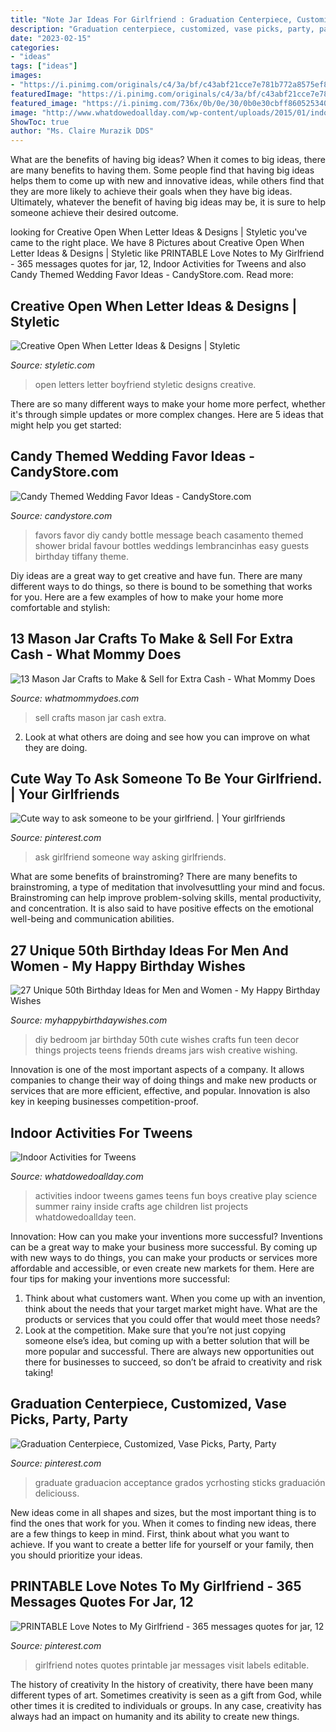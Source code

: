 ```yaml
---
title: "Note Jar Ideas For Girlfriend : Graduation Centerpiece, Customized, Vase Picks, Party, Party"
description: "Graduation centerpiece, customized, vase picks, party, party"
date: "2023-02-15"
categories:
- "ideas"
tags: ["ideas"]
images:
- "https://i.pinimg.com/originals/c4/3a/bf/c43abf21cce7e781b772a8575ef8f02c.jpg"
featuredImage: "https://i.pinimg.com/originals/c4/3a/bf/c43abf21cce7e781b772a8575ef8f02c.jpg"
featured_image: "https://i.pinimg.com/736x/0b/0e/30/0b0e30cbff860525340f9be3774cf433--girlfriends-relationships.jpg"
image: "http://www.whatdowedoallday.com/wp-content/uploads/2015/01/indoor-activities-for-tweens-400x565.jpg"
ShowToc: true
author: "Ms. Claire Murazik DDS"
---
```



What are the benefits of having big ideas?
When it comes to big ideas, there are many benefits to having them. Some people find that having big ideas helps them to come up with new and innovative ideas, while others find that they are more likely to achieve their goals when they have big ideas. Ultimately, whatever the benefit of having big ideas may be, it is sure to help someone achieve their desired outcome.

	

		
looking for Creative Open When Letter Ideas &amp; Designs | Styletic you've came to the right place. We have 8 Pictures about Creative Open When Letter Ideas &amp; Designs | Styletic like PRINTABLE Love Notes to My Girlfriend - 365 messages quotes for jar, 12, Indoor Activities for Tweens and also Candy Themed Wedding Favor Ideas - CandyStore.com. Read more:
		
    
## Creative Open When Letter Ideas &amp; Designs | Styletic

<img loading=lazy src="https://styletic.com/wp-content/uploads/2016/04/open-when-letters/29-open-when-letter.jpg" onerror="this.onerror=null;this.src='https://tse1.mm.bing.net/th?id=OIP.Qe4K-QBZfd22WljbQM1wZwHaJ4&amp;pid=15.1';" alt="Creative Open When Letter Ideas &amp; Designs | Styletic">

_Source: styletic.com_

>open letters letter boyfriend styletic designs creative. 

	

There are so many different ways to make your home more perfect, whether it's through simple updates or more complex changes. Here are 5 ideas that might help you get started: 

    
## Candy Themed Wedding Favor Ideas - CandyStore.com

<img loading=lazy src="https://www.candystore.com/blog/wp-content/uploads/2015/03/JellyBeansMessage.jpg" onerror="this.onerror=null;this.src='https://tse1.mm.bing.net/th?id=OIP.9v42_gmlZTZPsETKkRcbzwHaLH&amp;pid=15.1';" alt="Candy Themed Wedding Favor Ideas - CandyStore.com">

_Source: candystore.com_

>favors favor diy candy bottle message beach casamento themed shower bridal favour bottles weddings lembrancinhas easy guests birthday tiffany theme. 

	

Diy ideas are a great way to get creative and have fun. There are many different ways to do things, so there is bound to be something that works for you. Here are a few examples of how to make your home more comfortable and stylish: 

    
## 13 Mason Jar Crafts To Make &amp; Sell For Extra Cash - What Mommy Does

<img loading=lazy src="https://cdn2.whatmommydoes.com/wp-content/uploads/2015/10/13-Mason-Jar-Crafts-to-Make-and-Sell-for-Extra-Cash.jpg" onerror="this.onerror=null;this.src='https://tse3.mm.bing.net/th?id=OIP.SGq2xJLHntXt8mn00jJtewHaLG&amp;pid=15.1';" alt="13 Mason Jar Crafts to Make &amp; Sell for Extra Cash - What Mommy Does">

_Source: whatmommydoes.com_

>sell crafts mason jar cash extra. 

	

2. Look at what others are doing and see how you can improve on what they are doing. 

    
## Cute Way To Ask Someone To Be Your Girlfriend. | Your Girlfriends

<img loading=lazy src="https://i.pinimg.com/736x/0b/0e/30/0b0e30cbff860525340f9be3774cf433--girlfriends-relationships.jpg" onerror="this.onerror=null;this.src='https://tse4.mm.bing.net/th?id=OIP.nUd-6lNpR5IxfoLsj3VulwHaFj&amp;pid=15.1';" alt="Cute way to ask someone to be your girlfriend. | Your girlfriends">

_Source: pinterest.com_

>ask girlfriend someone way asking girlfriends. 

	

What are some benefits of brainstroming?
There are many benefits to brainstroming, a type of meditation that involvesuttling your mind and focus. Brainstroming can help improve problem-solving skills, mental productivity, and concentration. It is also said to have positive effects on the emotional well-being and communication abilities.

    
## 27 Unique 50th Birthday Ideas For Men And Women - My Happy Birthday Wishes

<img loading=lazy src="https://www.myhappybirthdaywishes.com/wp-content/uploads/2016/03/Wish-Jar-50th-Birthday-Ideas.jpg" onerror="this.onerror=null;this.src='https://tse3.mm.bing.net/th?id=OIP.da_wGkEozGpXeFFlEJeRCwHaKZ&amp;pid=15.1';" alt="27 Unique 50th Birthday Ideas for Men and Women - My Happy Birthday Wishes">

_Source: myhappybirthdaywishes.com_

>diy bedroom jar birthday 50th cute wishes crafts fun teen decor things projects teens friends dreams jars wish creative wishing. 

	

Innovation is one of the most important aspects of a company. It allows companies to change their way of doing things and make new products or services that are more efficient, effective, and popular. Innovation is also key in keeping businesses competition-proof.

    
## Indoor Activities For Tweens

<img loading=lazy src="http://www.whatdowedoallday.com/wp-content/uploads/2015/01/indoor-activities-for-tweens-400x565.jpg" onerror="this.onerror=null;this.src='https://tse4.mm.bing.net/th?id=OIP.xCFHbjckJKv18t2Gl1rNFgAAAA&amp;pid=15.1';" alt="Indoor Activities for Tweens">

_Source: whatdowedoallday.com_

>activities indoor tweens games teens fun boys creative play science summer rainy inside crafts age children list projects whatdowedoallday teen. 

	

Innovation: How can you make your inventions more successful?
Inventions can be a great way to make your business more successful. By coming up with new ways to do things, you can make your products or services more affordable and accessible, or even create new markets for them. Here are four tips for making your inventions more successful:
1. Think about what customers want. When you come up with an invention, think about the needs that your target market might have. What are the products or services that you could offer that would meet those needs?
2. Look at the competition. Make sure that you’re not just copying someone else’s idea, but coming up with a better solution that will be more popular and successful. There are always new opportunities out there for businesses to succeed, so don’t be afraid to creativity and risk taking!

    
## Graduation Centerpiece, Customized, Vase Picks, Party, Party

<img loading=lazy src="https://i.pinimg.com/originals/c4/3a/bf/c43abf21cce7e781b772a8575ef8f02c.jpg" onerror="this.onerror=null;this.src='https://tse3.mm.bing.net/th?id=OIP.FCnSF8q3LwHSTi7qDdztWAHaNK&amp;pid=15.1';" alt="Graduation Centerpiece, Customized, Vase Picks, Party, Party">

_Source: pinterest.com_

>graduate graduacion acceptance grados ycrhosting sticks graduación deliciouss. 

	

New ideas come in all shapes and sizes, but the most important thing is to find the ones that work for you. When it comes to finding new ideas, there are a few things to keep in mind. First, think about what you want to achieve. If you want to create a better life for yourself or your family, then you should prioritize your ideas.

    
## PRINTABLE Love Notes To My Girlfriend - 365 Messages Quotes For Jar, 12

<img loading=lazy src="https://i.pinimg.com/originals/f1/ae/92/f1ae92c8b1805fe273cd3e40d4102a84.png" onerror="this.onerror=null;this.src='https://tse3.mm.bing.net/th?id=OIP.6XxXQnItCyK5BGsQpE4x_gHaLG&amp;pid=15.1';" alt="PRINTABLE Love Notes to My Girlfriend - 365 messages quotes for jar, 12">

_Source: pinterest.com_

>girlfriend notes quotes printable jar messages visit labels editable. 

	

The history of creativity
In the history of creativity, there have been many different types of art. Sometimes creativity is seen as a gift from God, while other times it is credited to individuals or groups. In any case, creativity has always had an impact on humanity and its ability to create new things.

